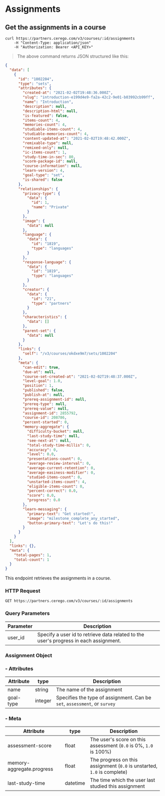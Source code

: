 # Assignments

## Get the assignments in a course

```shell
curl https://partners.cerego.com/v3/courses/:id/assignments
    -H "Content-Type: application/json"
    -H "Authorization: Bearer <API_KEY>"
```

> The above command returns JSON structured like this:

```json
{
  "data": [
    {
      "id": "1002204",
      "type": "sets",
      "attributes": {
        "created-at": "2021-02-02T19:48:36.000Z",
        "slug": "introduction-e199d4e9-fa2a-42c2-9e01-b03992cb99ff",
        "name": "Introduction",
        "description": null,
        "description-html": null,
        "is-featured": false,
        "items-count": 4,
        "memories-count": 4,
        "studiable-items-count": 4,
        "studiable-memories-count": 4,
        "content-updated-at": "2021-02-02T19:48:42.000Z",
        "remixable-type": null,
        "remixed-only": null,
        "ic-items-count": 1,
        "study-time-in-sec": 80,
        "scorm-package-id": null,
        "course-information": null,
        "learn-version": 4,
        "goal-type": "set",
        "is-shared": false
      },
      "relationships": {
        "privacy-type": {
          "data": {
            "id": 1,
            "name": "Private"
          }
        },
        "image": {
          "data": null
        },
        "language": {
          "data": {
            "id": "1819",
            "type": "languages"
          }
        },
        "response-language": {
          "data": {
            "id": "1819",
            "type": "languages"
          }
        },
        "creator": {
          "data": {
            "id": "21",
            "type": "partners"
          }
        },
        "characteristics": {
          "data": []
        },
        "parent-set": {
          "data": null
        }
      },
      "links": {
        "self": "/v3/courses/okdxe9m7/sets/1002204"
      },
      "meta": {
        "can-edit": true,
        "due-at": null,
        "course-set-created-at": "2021-02-02T19:48:37.000Z",
        "level-goal": 1.0,
        "position": 1,
        "published": false,
        "publish-at": null,
        "prereq-assignment-id": null,
        "prereq-type": null,
        "prereq-value": null,
        "assignment-id": 2855792,
        "course-id": 208786,
        "percent-started": 0,
        "memory-aggregate": {
          "difficulty-bucket": null,
          "last-study-time": null,
          "see-next-at": null,
          "total-study-time-millis": 0,
          "accuracy": 0,
          "level": 0.0,
          "presentations-count": 0,
          "average-review-interval": 0,
          "average-current-retention": 0,
          "average-easiness-modifier": 0,
          "studied-items-count": 0,
          "unstarted-items-count": 4,
          "eligible-items-count": 0,
          "percent-correct": 0.0,
          "score": 0.0,
          "progress": 0.0
        },
        "learn-messaging": {
          "primary-text": "Get started!",
          "image": "milestone_complete_any_started",
          "button-primary-text": "Let's do this!"
        }
      }
    }
  ],
  "links": {},
  "meta": {
    "total-pages": 1,
    "total-count": 1
  }
}
```

This endpoint retrieves the assignments in a course.

### HTTP Request

`GET https://partners.cerego.com/v3/courses/:id/assignments`

### Query Parameters

| Parameter | Description                                                                           |
| --------- | ------------------------------------------------------------------------------------- |
| user_id   | Specify a user id to retrieve data related to the user's progress in each assignment. |

### Assignment Object

### - Attributes

| Attribute | type    | Description                                                               |
| --------- | ------- | ------------------------------------------------------------------------- |
| name      | string  | The name of the assignment                                                |
| goal-type | integer | Specifies the type of assignment. Can be `set`, `assessment`, or `survey` |

### - Meta

| Attribute                 | type     | Description                                                             |
| ------------------------- | -------- | ----------------------------------------------------------------------- |
| assessment-score          | float    | The user's score on this assessment (`0.0` is 0%, `1.0` is 100%)        |
| memory-aggregate.progress | float    | The progress on this assignment (`0.0` is unstarted, `1.0` is complete) |
| last-study-time           | datetime | The time which the user last studied this assignment                    |

<!-- | assignment-available | boolean  | Returns true if the user is able to study/take the assignment. Could be false for a student if the assignment isn't published yet or if the student hasn't completed a prerequisite | -->
